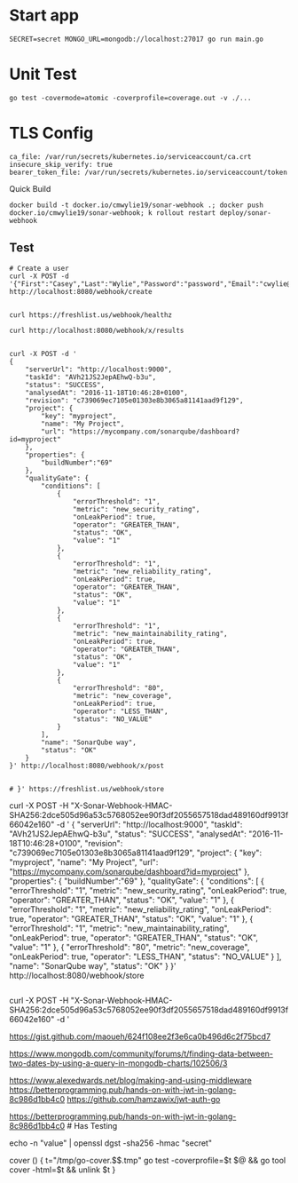 # Start app
```
SECRET=secret MONGO_URL=mongodb://localhost:27017 go run main.go     
```
# Unit Test
```
go test -covermode=atomic -coverprofile=coverage.out -v ./... 
```
# TLS Config
```
ca_file: /var/run/secrets/kubernetes.io/serviceaccount/ca.crt
insecure_skip_verify: true
bearer_token_file: /var/run/secrets/kubernetes.io/serviceaccount/token
```

Quick Build
```
docker build -t docker.io/cmwylie19/sonar-webhook .; docker push docker.io/cmwylie19/sonar-webhook; k rollout restart deploy/sonar-webhook
```

## Test
```
# Create a user 
curl -X POST -d '{"First":"Casey","Last":"Wylie","Password":"password","Email":"cwylie@redhat.com"}' http://localhost:8080/webhook/create


curl https://freshlist.us/webhook/healthz

curl http://localhost:8080/webhook/x/results


curl -X POST -d '
{
    "serverUrl": "http://localhost:9000",
    "taskId": "AVh21JS2JepAEhwQ-b3u",
    "status": "SUCCESS",
    "analysedAt": "2016-11-18T10:46:28+0100",
    "revision": "c739069ec7105e01303e8b3065a81141aad9f129",
    "project": {
        "key": "myproject",
        "name": "My Project",
        "url": "https://mycompany.com/sonarqube/dashboard?id=myproject"
    },
    "properties": {
        "buildNumber":"69"
    },
    "qualityGate": {
        "conditions": [
            {
                "errorThreshold": "1",
                "metric": "new_security_rating",
                "onLeakPeriod": true,
                "operator": "GREATER_THAN",
                "status": "OK",
                "value": "1"
            },
            {
                "errorThreshold": "1",
                "metric": "new_reliability_rating",
                "onLeakPeriod": true,
                "operator": "GREATER_THAN",
                "status": "OK",
                "value": "1"
            },
            {
                "errorThreshold": "1",
                "metric": "new_maintainability_rating",
                "onLeakPeriod": true,
                "operator": "GREATER_THAN",
                "status": "OK",
                "value": "1"
            },
            {
                "errorThreshold": "80",
                "metric": "new_coverage",
                "onLeakPeriod": true,
                "operator": "LESS_THAN",
                "status": "NO_VALUE"
            }
        ],
        "name": "SonarQube way",
        "status": "OK"
    }
}' http://localhost:8080/webhook/x/post


# }' https://freshlist.us/webhook/store

```
curl -X POST -H "X-Sonar-Webhook-HMAC-SHA256:2dce505d96a53c5768052ee90f3df2055657518dad489160df9913f66042e160" -d '
{
    "serverUrl": "http://localhost:9000",
    "taskId": "AVh21JS2JepAEhwQ-b3u",
    "status": "SUCCESS",
    "analysedAt": "2016-11-18T10:46:28+0100",
    "revision": "c739069ec7105e01303e8b3065a81141aad9f129",
    "project": {
        "key": "myproject",
        "name": "My Project",
        "url": "https://mycompany.com/sonarqube/dashboard?id=myproject"
    },
    "properties": {
        "buildNumber":"69"
    },
    "qualityGate": {
        "conditions": [
            {
                "errorThreshold": "1",
                "metric": "new_security_rating",
                "onLeakPeriod": true,
                "operator": "GREATER_THAN",
                "status": "OK",
                "value": "1"
            },
            {
                "errorThreshold": "1",
                "metric": "new_reliability_rating",
                "onLeakPeriod": true,
                "operator": "GREATER_THAN",
                "status": "OK",
                "value": "1"
            },
            {
                "errorThreshold": "1",
                "metric": "new_maintainability_rating",
                "onLeakPeriod": true,
                "operator": "GREATER_THAN",
                "status": "OK",
                "value": "1"
            },
            {
                "errorThreshold": "80",
                "metric": "new_coverage",
                "onLeakPeriod": true,
                "operator": "LESS_THAN",
                "status": "NO_VALUE"
            }
        ],
        "name": "SonarQube way",
        "status": "OK"
    }
}' http://localhost:8080/webhook/store
```

```
curl -X POST -H "X-Sonar-Webhook-HMAC-SHA256:2dce505d96a53c5768052ee90f3df2055657518dad489160df9913f66042e160" -d '

https://gist.github.com/maoueh/624f108ee2f3e6ca0b496d6c2f75bcd7

https://www.mongodb.com/community/forums/t/finding-data-between-two-dates-by-using-a-query-in-mongodb-charts/102506/3

https://www.alexedwards.net/blog/making-and-using-middleware
https://betterprogramming.pub/hands-on-with-jwt-in-golang-8c986d1bb4c0
https://github.com/hamzawix/jwt-auth-go

https://betterprogramming.pub/hands-on-with-jwt-in-golang-8c986d1bb4c0 # Has Testing

echo -n "value" | openssl dgst -sha256 -hmac "secret"


cover () { 
    t="/tmp/go-cover.$$.tmp"
    go test -coverprofile=$t $@ && go tool cover -html=$t && unlink $t
}